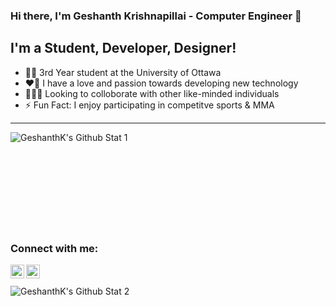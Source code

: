 ### Hi there, I'm Geshanth Krishnapillai - Computer Engineer 👋

## I'm a Student, Developer, Designer!
- 🧑‍🎓 3rd Year student at the University of Ottawa
- ❤️‍🔥 I have a love and passion towards developing new technology
- 🧑‍🤝‍🧑 Looking to colloborate with other like-minded individuals
- ⚡ Fun Fact: I enjoy participating in competitve sports & MMA

---

<img align="left" alt="GeshanthK's Github Stat 1" src="https://github-readme-stats.vercel.app/api?username=GeshanthK&show_icons=true&hide_border=true" /><br>
<br>
<br>
<br>
<br>
<br>
<br>
<br>
<br>


### Connect with me:
[<img align="left" alt="GeshanthK | LinkedIn" width="22px" src="https://upload.wikimedia.org/wikipedia/commons/c/ca/LinkedIn_logo_initials.png" />][linkedin]
[<img align="left" alt="GeshanthK | Instragram" width="22px" src="https://upload.wikimedia.org/wikipedia/commons/thumb/e/e7/Instagram_logo_2016.svg/768px-Instagram_logo_2016.svg.png" />][instagram]

[linkedin]: https://www.linkedin.com/in/geshanth-krishnapillai47/
[instagram]: https://www.instagram.com/gesh.k/


<br>
<br><img align="left" alt="GeshanthK's Github Stat 2" src="https://github-readme-stats.vercel.app/api/top-langs/?username=GeshanthK&show_icons=true&hide_border=true" />
